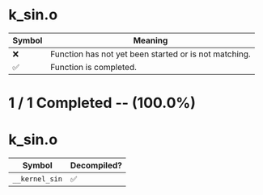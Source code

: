 # k_sin.o
| Symbol | Meaning 
| ------------- | ------------- 
| :x: | Function has not yet been started or is not matching. 
| :white_check_mark: | Function is completed. 


# 1 / 1 Completed -- (100.0%)
# k_sin.o
| Symbol | Decompiled? |
| ------------- | ------------- |
| `__kernel_sin` | :white_check_mark: |
